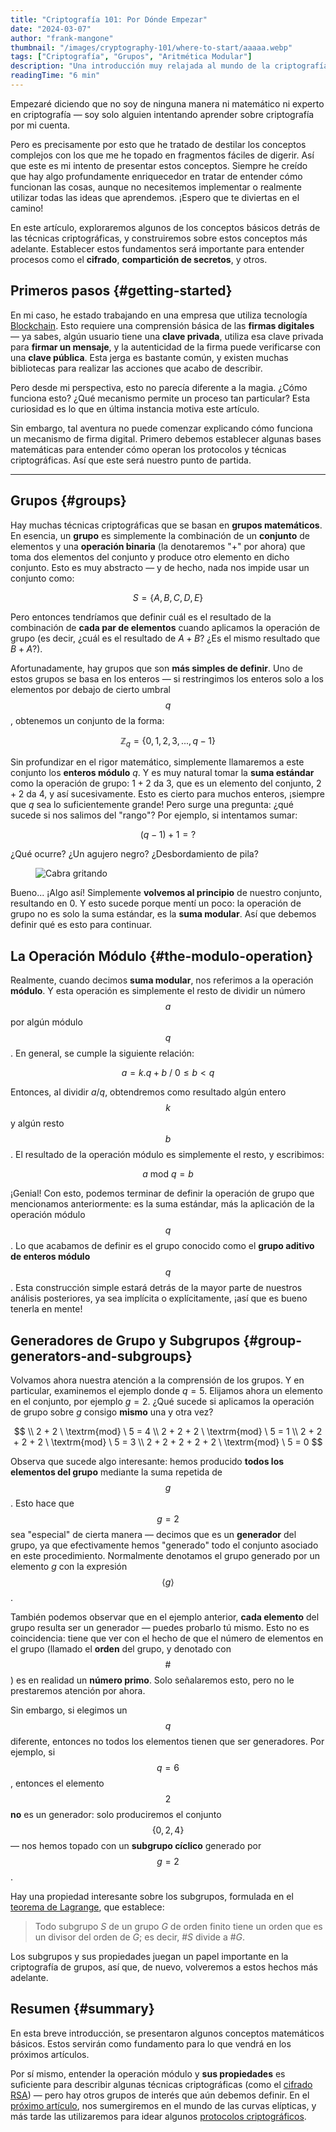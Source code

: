 ```yaml
---
title: "Criptografía 101: Por Dónde Empezar"
date: "2024-03-07"
author: "frank-mangone"
thumbnail: "/images/cryptography-101/where-to-start/aaaaa.webp"
tags: ["Criptografía", "Grupos", "Aritmética Modular"]
description: "Una introducción muy relajada al mundo de la criptografía"
readingTime: "6 min"
---
```


Empezaré diciendo que no soy de ninguna manera ni matemático ni experto en criptografía — soy solo alguien intentando aprender sobre criptografía por mi cuenta.

Pero es precisamente por esto que he tratado de destilar los conceptos complejos con los que me he topado en fragmentos fáciles de digerir. Así que este es mi intento de presentar estos conceptos. Siempre he creído que hay algo profundamente enriquecedor en tratar de entender cómo funcionan las cosas, aunque no necesitemos implementar o realmente utilizar todas las ideas que aprendemos. ¡Espero que te diviertas en el camino!

En este artículo, exploraremos algunos de los conceptos básicos detrás de las técnicas criptográficas, y construiremos sobre estos conceptos más adelante. Establecer estos fundamentos será importante para entender procesos como el **cifrado**, **compartición de secretos**, y otros.

## Primeros pasos {#getting-started}

En mi caso, he estado trabajando en una empresa que utiliza tecnología [Blockchain](/es/blog/blockchain-101/how-it-all-began). Esto requiere una comprensión básica de las **firmas digitales** — ya sabes, algún usuario tiene una **clave privada**, utiliza esa clave privada para **firmar un mensaje**, y la autenticidad de la firma puede verificarse con una **clave pública**. Esta jerga es bastante común, y existen muchas bibliotecas para realizar las acciones que acabo de describir.

Pero desde mi perspectiva, esto no parecía diferente a la magia. ¿Cómo funciona esto? ¿Qué mecanismo permite un proceso tan particular? Esta curiosidad es lo que en última instancia motiva este artículo.

Sin embargo, tal aventura no puede comenzar explicando cómo funciona un mecanismo de firma digital. Primero debemos establecer algunas bases matemáticas para entender cómo operan los protocolos y técnicas criptográficas. Así que este será nuestro punto de partida.

---

## Grupos {#groups}

Hay muchas técnicas criptográficas que se basan en **grupos matemáticos**. En esencia, un **grupo** es simplemente la combinación de un **conjunto** de elementos y una **operación binaria** (la denotaremos "+" por ahora) que toma dos elementos del conjunto y produce otro elemento en dicho conjunto. Esto es muy abstracto — y de hecho, nada nos impide usar un conjunto como:

$$
S = \{A, B, C, D, E\}
$$

Pero entonces tendríamos que definir cuál es el resultado de la combinación de **cada par de elementos** cuando aplicamos la operación de grupo (es decir, ¿cuál es el resultado de $A + B$? ¿Es el mismo resultado que $B + A$?).

Afortunadamente, hay grupos que son **más simples de definir**. Uno de estos grupos se basa en los enteros — si restringimos los enteros solo a los elementos por debajo de cierto umbral $$q$$, obtenemos un conjunto de la forma:

$$
\mathbb{Z}_q = \{0, 1, 2, 3, ..., q-1\}
$$

Sin profundizar en el rigor matemático, simplemente llamaremos a este conjunto los **enteros módulo** $q$. Y es muy natural tomar la **suma estándar** como la operación de grupo: $1 + 2$ da $3$, que es un elemento del conjunto, $2 + 2$ da $4$, y así sucesivamente. Esto es cierto para muchos enteros, ¡siempre que $q$ sea lo suficientemente grande! Pero surge una pregunta: ¿qué sucede si nos salimos del "rango"? Por ejemplo, si intentamos sumar:

$$
(q-1) + 1 = ?
$$

¿Qué ocurre? ¿Un agujero negro? ¿Desbordamiento de pila?

<figure>
  <img 
    src="/images/cryptography-101/where-to-start/aaaaa.webp" 
    alt="Cabra gritando"
    title="¡Aaaaaaaaa!"
  />
</figure>

Bueno... ¡Algo así! Simplemente **volvemos al principio** de nuestro conjunto, resultando en $0$. Y esto sucede porque mentí un poco: la operación de grupo no es solo la suma estándar, es la **suma modular**. Así que debemos definir qué es esto para continuar.

## La Operación Módulo {#the-modulo-operation}

Realmente, cuando decimos **suma modular**, nos referimos a la operación **módulo**. Y esta operación es simplemente el resto de dividir un número $$a$$ por algún módulo $$q$$. En general, se cumple la siguiente relación:

$$
a = k.q + b \ / \ 0 \leq b < q
$$

Entonces, al dividir $a / q$, obtendremos como resultado algún entero $$k$$ y algún resto $$b$$. El resultado de la operación módulo es simplemente el resto, y escribimos:

$$
a \ \textrm{mod} \ q = b
$$

¡Genial! Con esto, podemos terminar de definir la operación de grupo que mencionamos anteriormente: es la suma estándar, más la aplicación de la operación módulo $$q$$. Lo que acabamos de definir es el grupo conocido como el **grupo aditivo de enteros módulo** $$q$$. Esta construcción simple estará detrás de la mayor parte de nuestros análisis posteriores, ya sea implícita o explícitamente, ¡así que es bueno tenerla en mente!

## Generadores de Grupo y Subgrupos {#group-generators-and-subgroups}

Volvamos ahora nuestra atención a la comprensión de los grupos. Y en particular, examinemos el ejemplo donde $q = 5$. Elijamos ahora un elemento en el conjunto, por ejemplo $g = 2$. ¿Qué sucede si aplicamos la operación de grupo sobre $g$ consigo **mismo** una y otra vez?

$$
\\ 2 + 2 \ \textrm{mod} \ 5 = 4
\\ 2 + 2 + 2 \ \textrm{mod} \ 5 = 1
\\ 2 + 2 + 2 + 2 \ \textrm{mod} \ 5 = 3
\\ 2 + 2 + 2 + 2 + 2 \ \textrm{mod} \ 5 = 0
$$

Observa que sucede algo interesante: hemos producido **todos los elementos del grupo** mediante la suma repetida de $$g$$. Esto hace que $$g = 2$$ sea "especial" de cierta manera — decimos que es un **generador** del grupo, ya que efectivamente hemos "generado" todo el conjunto asociado en este procedimiento. Normalmente denotamos el grupo generado por un elemento $g$ con la expresión $$\langle g \rangle$$.

También podemos observar que en el ejemplo anterior, **cada elemento** del grupo resulta ser un generador — puedes probarlo tú mismo. Esto no es coincidencia: tiene que ver con el hecho de que el número de elementos en el grupo (llamado el **orden** del grupo, y denotado con $$\#$$) es en realidad un **número primo**. Solo señalaremos esto, pero no le prestaremos atención por ahora.

Sin embargo, si elegimos un $$q$$ diferente, entonces no todos los elementos tienen que ser generadores. Por ejemplo, si $$q = 6$$, entonces el elemento $$2$$ **no** es un generador: solo produciremos el conjunto $$\{ 0, 2, 4 \}$$ — nos hemos topado con un **subgrupo cíclico** generado por $$g=2$$.

Hay una propiedad interesante sobre los subgrupos, formulada en el [teorema de Lagrange](<https://en.wikipedia.org/wiki/Lagrange%27s_theorem_(group_theory)>), que establece:

> Todo subgrupo $S$ de un grupo $G$ de orden finito tiene un orden que es un divisor del orden de $G$; es decir, $\#S$ divide a $\#G$.

Los subgrupos y sus propiedades juegan un papel importante en la criptografía de grupos, así que, de nuevo, volveremos a estos hechos más adelante.

## Resumen {#summary}

En esta breve introducción, se presentaron algunos conceptos matemáticos básicos. Estos servirán como fundamento para lo que vendrá en los próximos artículos.

Por sí mismo, entender la operación módulo y **sus propiedades** es suficiente para describir algunas técnicas criptográficas (como el [cifrado RSA](/es/blog/cryptography-101/asides-rsa-explained)) — pero hay otros grupos de interés que aún debemos definir. En el [próximo artículo](/es/blog/cryptography-101/elliptic-curves-somewhat-demystified), nos sumergiremos en el mundo de las curvas elípticas, y más tarde las utilizaremos para idear algunos [protocolos criptográficos](/es/blog/cryptography-101/encryption-and-digital-signatures).
